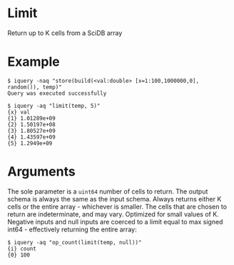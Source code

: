 # Limit
Return up to K cells from a SciDB array

# Example
```
$ iquery -naq "store(build(<val:double> [x=1:100,1000000,0], random()), temp)"
Query was executed successfully

$ iquery -aq "limit(temp, 5)"
{x} val
{1} 1.01289e+09
{2} 1.50197e+08
{3} 1.80527e+09
{4} 1.43597e+09
{5} 1.2949e+09
```

# Arguments
The sole parameter is a `uint64` number of cells to return. The output schema is always the same as the input schema. Always returns either K cells or the entire array - whichever is smaller. The cells that are chosen to return are indeterminate, and may vary. Optimized for small values of K. Negative inputs and null inputs are coerced to a limit equal to max signed int64 - effectively returning the entire array:
```
$ iquery -aq "op_count(limit(temp, null))"
{i} count
{0} 100
```
